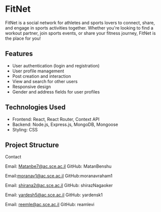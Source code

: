 
# FitNet

FitNet is a social network for athletes and sports lovers to connect, share, and engage in sports activities together. Whether you're looking to find a workout partner, join sports events, or share your fitness journey, FitNet is the place for you!

## Features

- User authentication (login and registration)
- User profile management
- Post creation and interaction
- View and search for other users
- Responsive design
- Gender and address fields for user profiles

## Technologies Used

- Frontend: React, React Router, Context API
- Backend: Node.js, Express.js, MongoDB, Mongoose
- Styling: CSS

## Project Structure


Contact

Email: Matanbe7@ac.sce.ac.il
GitHub: MatanBenshu

Email:moranav1@ac.sce.ac.il
GitHub:moranavraham1

Email: shirana2@ac.sce.ac.il
GitHub: shirazNagaoker

Email: yardesh5@ac.sce.ac.il
GitHub: yardensk1

Email: reemle@ac.sce.ac.il
GitHub: reamlevi



